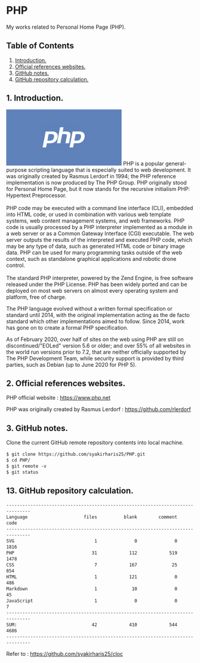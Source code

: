 # PHP
My works related to Personal Home Page (PHP).

## Table of Contents
1. [Introduction.](#introduction)
2. [Official references websites.](#references)
3. [GitHub notes.](#github)
4. [GitHub repository calculation.](#calculation)

<a name="introduction"></a>
## 1. Introduction.
<img src="PHP.png" height="150">
PHP is a popular general-purpose scripting language that is especially suited to web development. It was originally created by Rasmus Lerdorf in 1994; the PHP reference implementation is now produced by The PHP Group. PHP originally stood for Personal Home Page, but it now stands for the recursive initialism PHP: Hypertext Preprocessor.
<br /><br />
PHP code may be executed with a command line interface (CLI), embedded into HTML code, or used in combination with various web template systems, web content management systems, and web frameworks. PHP code is usually processed by a PHP interpreter implemented as a module in a web server or as a Common Gateway Interface (CGI) executable. The web server outputs the results of the interpreted and executed PHP code, which may be any type of data, such as generated HTML code or binary image data. PHP can be used for many programming tasks outside of the web context, such as standalone graphical applications and robotic drone control.
<br /><br />
The standard PHP interpreter, powered by the Zend Engine, is free software released under the PHP License. PHP has been widely ported and can be deployed on most web servers on almost every operating system and platform, free of charge.

The PHP language evolved without a written formal specification or standard until 2014, with the original implementation acting as the de facto standard which other implementations aimed to follow. Since 2014, work has gone on to create a formal PHP specification.

As of February 2020, over half of sites on the web using PHP are still on discontinued/"EOLed" version 5.6 or older; and over 55% of all websites in the world run versions prior to 7.2, that are neither officially supported by The PHP Development Team, while security support is provided by third parties, such as Debian (up to June 2020 for PHP 5).

<a name="references"></a>
## 2. Official references websites. <br />
PHP official website : https://www.php.net <br />

PHP was originally created by Rasmus Lerdorf : https://github.com/rlerdorf <br />

<a name="github"></a>
## 3. GitHub notes.
Clone the current GitHub remote repository contents into local machine.
```
$ git clone https://github.com/syakirharis25/PHP.git
$ cd PHP/
$ git remote -v
$ git status
```

<a name="calculation"></a>
## 13. GitHub repository calculation.
```
-------------------------------------------------------------------------------
Language                     files          blank        comment           code
-------------------------------------------------------------------------------
SVG                              1              0              0           1816
PHP                             31            112            519           1478
CSS                              7            167             25            854
HTML                             1            121              0            486
Markdown                         1             10              0             45
JavaScript                       1              0              0              7
-------------------------------------------------------------------------------
SUM:                            42            410            544           4686
-------------------------------------------------------------------------------
```
Refer to : https://github.com/syakirharis25/cloc
